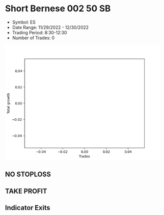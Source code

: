# Short Bernese 002 50 SB 
- Symbol: ES
- Date Range: 11/29/2022 - 12/30/2022
- Trading Period: 8:30-12:30
- Number of Trades: 0

![Plot](ShortBernese00250SBES.png)
## NO STOPLOSS














## TAKE PROFIT











## Indicator Exits


